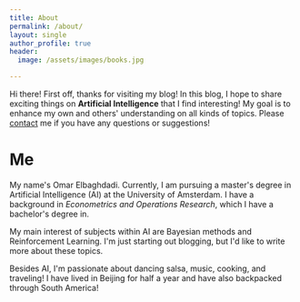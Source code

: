 ```yaml
---
title: About
permalink: /about/
layout: single
author_profile: true
header:
  image: /assets/images/books.jpg

---
```

Hi there! First off, thanks for visiting my blog! In this blog, I hope to share exciting things on **Artificial Intelligence** that I find interesting! My goal is to enhance my own and others' understanding on all kinds of topics. Please [contact](mailto:omarelblog@gmail.com) me if you have any questions or suggestions!

# Me

My name's Omar Elbaghdadi. Currently, I am pursuing a master's degree in Artificial Intelligence (AI) at the University of Amsterdam. I have a background in *Econometrics and Operations Research*, which I have a bachelor's degree in.

My main interest of subjects within AI are Bayesian methods and Reinforcement Learning. I'm just starting out blogging, but I'd like to write more about these topics.

Besides AI, I'm passionate about dancing salsa, music, cooking, and traveling! I have lived in Beijing for half a year and have also backpacked through South America!

